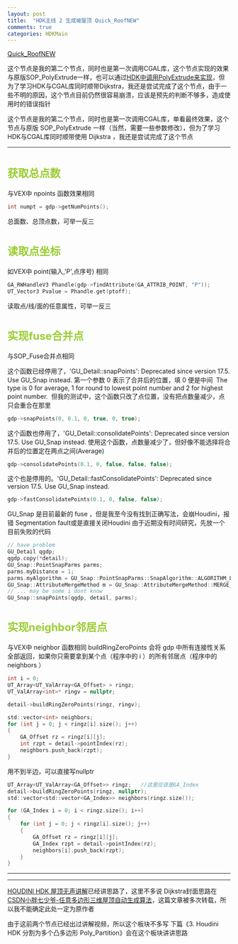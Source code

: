 ```yaml
---
layout: post
title:  "HDK主线 2 生成坡屋顶 Quick_RoofNEW"
comments: true
categories: HDKMain
---
```


[Quick_RoofNEW](https://www.bilibili.com/video/BV14B4y1i7zK)

这个节点是我的第二个节点，同时也是第一次调用CGAL库，这个节点实现的效果与原版SOP_PolyExtrude一样，也可以通过[HDK中调用PolyExtrude来实现](https://www.sidefx.com/forum/topic/75466/)，但为了学习HDK与CGAL库同时顺带Dijkstra，我还是尝试完成了这个节点，由于一些不明的原因，这个节点目前仍然很容易崩溃，应该是预先的判断不够多，造成使用时的错误指针

这个节点是我的第二个节点，同时也是第一次调用CGAL库，单看最终效果，这个节点与原版 SOP_PolyExtrude 一样（当然，需要一些参数修改），但为了学习HDK与CGAL库同时顺带使用 Dijkstra ，我还是尝试完成了这个节点

---

# <font size=5 color = YellowGreen>获取总点数</font>
与VEX中 npoints 函数效果相同
```c
int numpt = gdp->getNumPoints();
```
总面数、总顶点数，可举一反三

# <font size=5 color = YellowGreen>读取点坐标</font>
如VEX中 point(输入,'P',点序号) 相同
```c
GA_RWHandleV3 Phandle(gdp->findAttribute(GA_ATTRIB_POINT, "P"));
UT_Vector3 Pvalue = Phandle.get(ptoff);
```
读取点/线/面的任意属性，可举一反三

# <font size=5 color = YellowGreen>实现fuse合并点</font>
与SOP_Fuse合并点相同

这个函数已经停用了，'GU_Detail::snapPoints': Deprecated since version 17.5. Use GU_Snap instead.
第一个参数 0 表示了合并后的位置，填 0 便是中间
 The type is 0 for average, 1 for round to lowest point number and 2 for highest point number.
 但我的测试中，这个函数只改了点位置，没有把点数量减少，点只会重合在那里
```c
gdp->snapPoints(0, 0.1, 0, true, 0, true);
```

这个函数也停用了，'GU_Detail::consolidatePoints': Deprecated since version 17.5. Use GU_Snap instead.
使用这个函数，点数量减少了，但好像不能选择将合并后的位置定在两点之间(Average)
```c
gdp->consolidatePoints(0.1, 0, false, false, false);
```

这个也是停用的。'GU_Detail::fastConsolidatePoints': Deprecated since version 17.5. Use GU_Snap instead.
```c
gdp->fastConsolidatePoints(0.1, 0, false, false);
```

GU_Snap 是目前最新的 fuse ，但是我至今没有找到正确写法，会崩Houdini，报错 Segmentation fault或是直接关闭Houdini
由于近期没有时间研究，先放一个目前失败的代码
```c
// have problem
GU_Detail qgdp;
qgdp.copy(*detail);
GU_Snap::PointSnapParms parms;
parms.myDistance = 1;
parms.myAlgorithm = GU_Snap::PointSnapParms::SnapAlgorithm::ALGORITHM_LOWEST_POINT;//may be SOP_FUSE "using" what
GU_Snap::AttributeMergeMethod m = GU_Snap::AttributeMergeMethod::MERGE_ATTRIBUTE_MEAN;
// ... may be some i dont know
GU_Snap::snapPoints(qgdp, detail, parms);
```

# <font size=5 color = YellowGreen>实现neighbor邻居点</font>
与VEX中 neighbor 函数相同
buildRingZeroPoints 会将 gdp 中所有连接性关系全部返回，如果你只需要拿到某个点（程序中的 i ）的所有邻居点（程序中的 neighbors ）
```c
int i = 0;
UT_Array<UT_ValArray<GA_Offset> > ringz;
UT_ValArray<int>* ringv = nullptr;

detail->buildRingZeroPoints(ringz, ringv);

std::vector<int> neighbors;
for (int j = 0; j < ringz[i].size(); j++)
{
	GA_Offset rz = ringz[i][j];
	int rzpt = detail->pointIndex(rz);
	neighbors.push_back(rzpt);
}
```
用不到半边，可以直接写nullptr
```c
UT_Array<UT_ValArray<GA_Offset>> ringz;   //这里应该是GA_Index
detail->buildRingZeroPoints(ringz, nullptr);
std::vector<std::vector<GA_Index>> neighbors(ringz.size());

for (GA_Index i = 0; i < ringz.size(); i++)
{
	for (int j = 0; j < ringz[i].size(); j++)
	{
		GA_Offset rz = ringz[i][j];
		GA_Index rzpt = detail->pointIndex(rz);
		neighbors[i].push_back(rzpt);
	}
}
```

---
---
[HOUDINI HDK 屋顶无声讲解](https://www.bilibili.com/video/BV1Hg411f764)已经讲思路了，这里不多说
Dijkstra封面思路在[CSDN小胖七少爷-任意多边形三维屋顶自动生成算法](https://blog.csdn.net/weixin_43712770/article/details/104986220)，这篇文章被多次转载，所以我不能确定此处一定为原作者

由于这前两个节点已经出过讲解视频，所以这个板块不多写
下篇《3. Houdini HDK 分割为多个凸多边形 Poly_Partition》会在这个板块讲讲思路